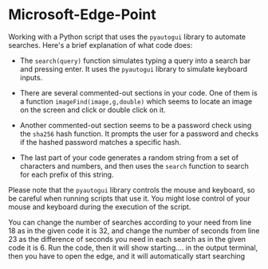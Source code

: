 # Microsoft-Edge-Point
Working with a Python script that uses the `pyautogui` library to automate searches. Here's a brief explanation of what code does:

- The `search(query)` function simulates typing a query into a search bar and pressing enter. It uses the `pyautogui` library to simulate keyboard inputs.

- There are several commented-out sections in your code. One of them is a function `imageFind(image,g,double)` which seems to locate an image on the screen and click or double click on it.

- Another commented-out section seems to be a password check using the `sha256` hash function. It prompts the user for a password and checks if the hashed password matches a specific hash.

- The last part of your code generates a random string from a set of characters and numbers, and then uses the `search` function to search for each prefix of this string.

Please note that the `pyautogui` library controls the mouse and keyboard, so be careful when running scripts that use it. You might lose control of your mouse and keyboard during the execution of the script.

You can change the number of searches according to your need from line 18 as in the given code it is 32, and change the number of seconds from line 23 as the difference of seconds you need in each search as in the given code it is 6.
Run the code, then it will show starting.... in the output terminal,
then you have to open the edge, and it will automatically start searching
